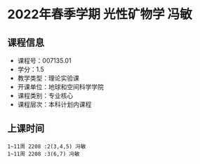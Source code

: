 # 2022年春季学期 光性矿物学 冯敏






## 课程信息

- 课程号：007135.01
- 学分：1.5
- 教学类型：理论实验课
- 开课单位：地球和空间科学学院
- 课程类别：专业核心
- 课程层次：本科计划内课程

## 上课时间

```
1~11周 2208 :2(3,4,5) 冯敏
1~11周 2208 :3(6,7) 冯敏
```


